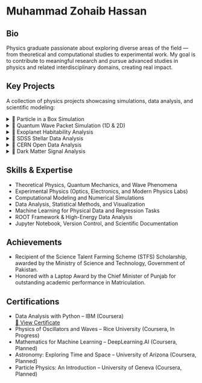 # Muhammad Zohaib Hassan


## Bio

Physics graduate passionate about exploring diverse areas of the field — from theoretical and computational studies to experimental work. My goal is to contribute to meaningful research and pursue advanced studies in physics and related interdisciplinary domains, creating real impact.


## Key Projects

A collection of physics projects showcasing simulations, data analysis, and scientific modeling:

<details>
<summary>🔹 Particle in a Box Simulation</summary>

> Developed a Python simulation of a quantum particle in a 1D infinite potential well.  
> Computed energy levels, wavefunctions, and probability densities, visualizing the effects of box length and particle mass.  
> For more insights, [🔗 View Project](https://github.com/mzohaibh17-pixel/Quantum-Particle-in-a-Box).

</details>

<details>
<summary>🔹 Quantum Wave Packet Simulation (1D & 2D)</summary>

> Simulated quantum wave packets in 1D and 2D potential wells.  
> Visualized wavefunctions, probability densities, and time evolution animations to study interference and confinement effects.  
> For more insights, [🔗 View Project](https://github.com/mzohaibh17-pixel/Quantum_Wave_Packets_1D_2D).

</details>

<details>
<summary>🔹 Exoplanet Habitability Analysis</summary>

> Analyzed the habitability of exoplanets (e.g., Proxima Centauri b) using real data from the NASA Exoplanet Archive.  
> Computed stellar flux, equilibrium temperature, gravity, and tidal locking; visualized habitable zones relative to Earth.  
> For more insights, [🔗 View Project](https://github.com/mzohaibh17-pixel/Exoplanet_Habitability_Analysis).

</details>

<details>
<summary>🔹 SDSS Stellar Data Analysis</summary>

> Performed exploratory analysis and regression modeling on Sloan Digital Sky Survey (SDSS) stellar data.  
> Predicted stellar redshifts using Linear, Ridge, and Polynomial Regression; visualized results using plots and correlation heatmaps.  
> For more insights, [🔗 View Project](https://github.com/mzohaibh17-pixel/SDSS_Stellar_Data_Analysis).

</details>

<details>
<summary>🔹 CERN Open Data Analysis</summary>

> Analyzed CMS LHC collision datasets using Python and the ROOT framework.  
> Performed event selection, histogramming, and invariant mass reconstruction (e.g., Z → μ⁺μ⁻) to study Standard Model processes.  
> For more insights, [🔗 View Project](https://github.com/mzohaibh17-pixel/CERN_Open_Data_Analysis).

</details>

<details>
<summary>🔹 Dark Matter Signal Analysis</summary>

> Simulated recoil energy spectra from dark matter–nucleus interactions with realistic background noise.  
> Applied a composite Gaussian + Exponential fit and generated plots, CSVs, and JSON files for reproducible runs.  
> For more insights, [🔗 View Project](https://github.com/mzohaibh17-pixel/Dark_Matter_Signal_Analysis).

</details>


## Skills & Expertise

- Theoretical Physics, Quantum Mechanics, and Wave Phenomena
- Experimental Physics (Optics, Electronics, and Modern Physics Labs) 
- Computational Modeling and Numerical Simulations  
- Data Analysis, Statistical Methods, and Visualization  
- Machine Learning for Physical Data and Regression Tasks  
- ROOT Framework & High-Energy Data Analysis  
- Jupyter Notebook, Version Control, and Scientific Documentation


## Achievements

- Recipient of the Science Talent Farming Scheme (STFS) Scholarship, awarded by the Ministry of Science and Technology, Government of Pakistan.  
- Honored with a Laptop Award by the Chief Minister of Punjab for outstanding academic performance in Matriculation.


## Certifications

- Data Analysis with Python – IBM (Coursera)  
  [🔗 View Certificate](https://coursera.org/verify/2SAYU4G1SHWW)  
- Physics of Oscillators and Waves – Rice University (Coursera, In Progress)  
- Mathematics for Machine Learning – DeepLearning.AI (Coursera, Planned) 
- Astronomy: Exploring Time and Space – University of Arizona (Coursera, Planned) 
- Particle Physics: An Introduction – University of Geneva (Coursera, Planned)
